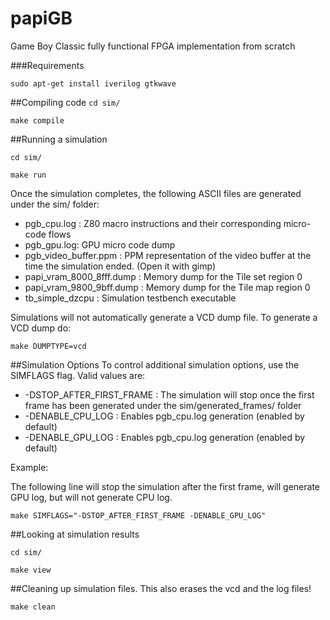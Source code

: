 # papiGB
Game Boy Classic fully functional FPGA implementation from scratch

###Requirements

`sudo apt-get install iverilog gtkwave`


##Compiling code
`cd sim/`

`make compile`

##Running a simulation

`cd sim/`

`make run`

Once the simulation completes, the following ASCII files are generated under the sim/ folder:

* pgb_cpu.log : Z80 macro instructions and their corresponding micro-code flows
* pgb_gpu.log:      GPU micro code dump
* pgb_video_buffer.ppm : PPM representation of the video buffer at the time the simulation ended. (Open it with gimp)
* papi_vram_8000_8fff.dump : Memory dump for the Tile set region 0
* papi_vram_9800_9bff.dump : Memory dump for the Tile map region 0
* tb_simple_dzcpu : Simulation testbench executable

Simulations will not automatically generate a VCD dump file.
To generate a VCD dump do:

`make DUMPTYPE=vcd`

##Simulation Options
To control additional simulation options, use the SIMFLAGS flag. Valid values are:

* -DSTOP_AFTER_FIRST_FRAME : The simulation will stop once the first frame has been generated under the sim/generated_frames/ folder
* -DENABLE_CPU_LOG : Enables pgb_cpu.log generation (enabled by default)
* -DENABLE_GPU_LOG : Enables pgb_cpu.log generation (enabled by default)


Example:

The following line will stop the simulation after the first frame, will generate GPU log, but will not generate CPU log.

`make SIMFLAGS="-DSTOP_AFTER_FIRST_FRAME -DENABLE_GPU_LOG"`

##Looking at simulation results

`cd sim/`

`make view`

##Cleaning up simulation files.
This also erases the vcd and the log files!

`make clean`
